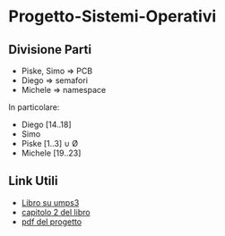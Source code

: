 # Progetto-Sistemi-Operativi

## Divisione Parti

- Piske, Simo => PCB
- Diego => semafori
- Michele => namespace

In particolare:

- Diego [14..18]
- Simo
- Piske [1..3] ∪ Ø
- Michele [19..23]

## Link Utili

- [Libro su umps3](http://cs.unibo.it/~renzo/doc/umps3/uMPS3princOfOperations.pdf)
- [capitolo 2 del libro](http://cs.unibo.it/~renzo/so/panda+/panda+.pdf)
- [pdf del progetto](http://cs.unibo.it/~renzo/so/panda+/panda+phase1.pdf)
